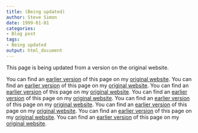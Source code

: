 ```yaml
---
title: (Being updated)
author: Steve Simon
date: 1999-01-01
categories:
- Blog post
tags:
- Being updated
output: html_document
---
```


This page is being updated from a version on the original website.

<!---More--->

You can find an [earlier version](http://www.pmean.com/12/animations.html) of this page on my [original website](http://www.pmean.com/original_site.html).
You can find an [earlier version](http://www.pmean.com/12/ttest.html) of this page on my [original website](http://www.pmean.com/original_site.html).
You can find an [earlier version](http://www.pmean.com/12/zero.html) of this page on my [original website](http://www.pmean.com/original_site.html).
You can find an [earlier version](http://www.pmean.com/12/arguing.html) of this page on my [original website](http://www.pmean.com/original_site.html).
You can find an [earlier version](http://www.pmean.com/12/contest.html) of this page on my [original website](http://www.pmean.com/original_site.html).
You can find an [earlier version](http://www.pmean.com/12/promoting.html) of this page on my [original website](http://www.pmean.com/original_site.html).
You can find an [earlier version](http://www.pmean.com/12/PowerStatements.html) of this page on my [original website](http://www.pmean.com/original_site.html).
You can find an [earlier version](http://www.pmean.com/12/questions.html) of this page on my [original website](http://www.pmean.com/original_site.html).
